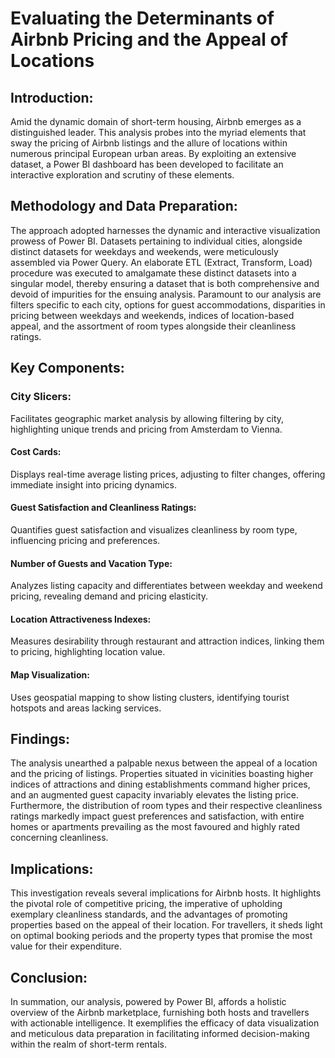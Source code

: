 # Evaluating the Determinants of Airbnb Pricing and the Appeal of Locations

## Introduction:
Amid the dynamic domain of short-term housing, Airbnb emerges as a distinguished leader. This analysis probes into the myriad elements that sway the pricing of Airbnb listings and the allure of locations within numerous principal European urban areas. By exploiting an extensive dataset, a Power BI dashboard has been developed to facilitate an interactive exploration and scrutiny of these elements.

## Methodology and Data Preparation:
The approach adopted harnesses the dynamic and interactive visualization prowess of Power BI. Datasets pertaining to individual cities, alongside distinct datasets for weekdays and weekends, were meticulously assembled via Power Query. An elaborate ETL (Extract, Transform, Load) procedure was executed to amalgamate these distinct datasets into a singular model, thereby ensuring a dataset that is both comprehensive and devoid of impurities for the ensuing analysis. Paramount to our analysis are filters specific to each city, options for guest accommodations, disparities in pricing between weekdays and weekends, indices of location-based appeal, and the assortment of room types alongside their cleanliness ratings.

## Key Components:
### City Slicers:
Facilitates geographic market analysis by allowing filtering by city, highlighting unique trends and pricing from Amsterdam to Vienna.

#### Cost Cards: 
Displays real-time average listing prices, adjusting to filter changes, offering immediate insight into pricing dynamics.

#### Guest Satisfaction and Cleanliness Ratings: 
Quantifies guest satisfaction and visualizes cleanliness by room type, influencing pricing and preferences.

#### Number of Guests and Vacation Type: 
Analyzes listing capacity and differentiates between weekday and weekend pricing, revealing demand and pricing elasticity.

#### Location Attractiveness Indexes: 
Measures desirability through restaurant and attraction indices, linking them to pricing, highlighting location value.

#### Map Visualization: 
Uses geospatial mapping to show listing clusters, identifying tourist hotspots and areas lacking services.

## Findings:
The analysis unearthed a palpable nexus between the appeal of a location and the pricing of listings. Properties situated in vicinities boasting higher indices of attractions and dining establishments command higher prices, and an augmented guest capacity invariably elevates the listing price. Furthermore, the distribution of room types and their respective cleanliness ratings markedly impact guest preferences and satisfaction, with entire homes or apartments prevailing as the most favoured and highly rated concerning cleanliness.

## Implications:
This investigation reveals several implications for Airbnb hosts. It highlights the pivotal role of competitive pricing, the imperative of upholding exemplary cleanliness standards, and the advantages of promoting properties based on the appeal of their location. For travellers, it sheds light on optimal booking periods and the property types that promise the most value for their expenditure.

## Conclusion:
In summation, our analysis, powered by Power BI, affords a holistic overview of the Airbnb marketplace, furnishing both hosts and travellers with actionable intelligence. It exemplifies the efficacy of data visualization and meticulous data preparation in facilitating informed decision-making within the realm of short-term rentals.
